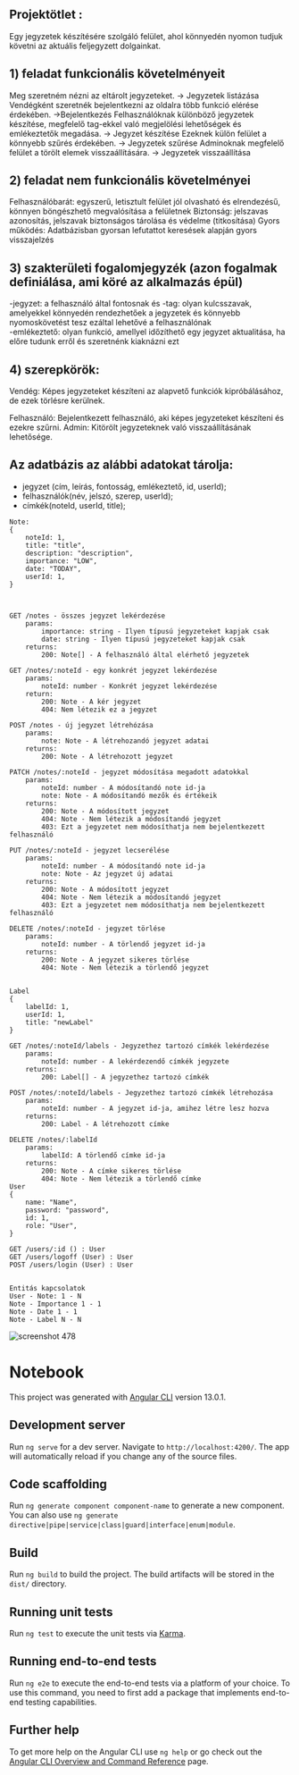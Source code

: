 ## Projektötlet :
Egy jegyzetek készítésére szolgáló felület, ahol könnyedén nyomon tudjuk követni az aktuális feljegyzett dolgainkat.

## 1) feladat funkcionális követelményeit
Meg szeretném nézni az eltárolt jegyzeteket. -> Jegyzetek listázása
Vendégként szeretnék bejelentkezni az oldalra több funkció elérése érdekében. ->Bejelentkezés
Felhasználóknak különböző jegyzetek készítése, megfelelő tag-ekkel való megjelölési lehetőségek és emlékeztetők megadása. -> Jegyzet készítése
Ezeknek külön felület a könnyebb szűrés érdekében. -> Jegyzetek szűrése
Adminoknak megfelelő felület a törölt elemek visszaállítására. -> Jegyzetek visszaállítása
## 2) feladat nem funkcionális követelményei
Felhasználóbarát: egyszerű, letisztult felület jól olvasható és elrendezésű, könnyen böngészhető megvalósítása a felületnek
Biztonság: jelszavas azonosítás, jelszavak biztonságos tárolása és védelme (titkosítása)
Gyors működés: Adatbázisban gyorsan lefutattot keresések alapján gyors visszajelzés
## 3) szakterületi fogalomjegyzék (azon fogalmak definiálása, ami köré az alkalmazás épül)
-jegyzet: a felhasználó által fontosnak és
-tag: olyan kulcsszavak, amelyekkel könnyedén rendezhetőek a jegyzetek és könnyebb nyomoskövetést tesz ezáltal lehetővé a felhasználónak  
-emlékeztető: olyan funkció, amellyel időzíthető egy jegyzet aktualitása, ha előre tudunk erről és szeretnénk kiaknázni ezt
## 4) szerepkörök:
Vendég: Képes jegyzeteket készíteni az alapvető funkciók kipróbálásához, de ezek törlésre kerülnek.

Felhasználó: Bejelentkezett felhasználó, aki képes jegyzeteket készíteni és ezekre szűrni.
Admin: Kitörölt jegyzeteknek való visszaállításának lehetősége.

## Az adatbázis az alábbi adatokat tárolja:
- jegyzet (cím, leírás, fontosság, emlékeztető, id, userId);
- felhasználók(név, jelszó, szerep, userId);
- címkék(noteId, userId, title);
```
Note:
{
	noteId: 1,
	title: "title",
	description: "description",
	importance: "LOW",
	date: "TODAY",
	userId: 1,
}



GET /notes - összes jegyzet lekérdezése
	params:
		importance: string - Ilyen típusú jegyzeteket kapjak csak
		date: string - Ilyen típusú jegyzeteket kapjak csak
	returns:
		200: Note[] - A felhasználó által elérhető jegyzetek

GET /notes/:noteId - egy konkrét jegyzet lekérdezése
	params:
		noteId: number - Konkrét jegyzet lekérdezése
	return:
		200: Note - A kér jegyzet
		404: Nem létezik ez a jegyzet

POST /notes - új jegyzet létrehózása
	params:
		note: Note - A létrehozandó jegyzet adatai
	returns:
		200: Note - A létrehozott jegyzet

PATCH /notes/:noteId - jegyzet módosítása megadott adatokkal
	params:
		noteId: number - A módosítandó note id-ja
		note: Note - A módosítandó mezők és értékeik
	returns:
		200: Note - A módosított jegyzet
		404: Note - Nem létezik a módosítandó jegyzet
		403: Ezt a jegyzetet nem módosíthatja nem bejelentkezett felhasználó

PUT /notes/:noteId - jegyzet lecserélése
	params:
		noteId: number - A módosítandó note id-ja
		note: Note - Az jegyzet új adatai
	returns:
		200: Note - A módosított jegyzet
		404: Note - Nem létezik a módosítandó jegyzet
		403: Ezt a jegyzetet nem módosíthatja nem bejelentkezett felhasználó

DELETE /notes/:noteId - jegyzet törlése
	params:
		noteId: number - A törlendő jegyzet id-ja
	returns:
		200: Note - A jegyzet sikeres törlése
		404: Note - Nem létezik a törlendő jegyzet
		

Label
{
	labelId: 1,
	userId: 1,
	title: "newLabel"
}

GET /notes/:noteId/labels - Jegyzethez tartozó címkék lekérdezése
	params:
		noteId: number - A lekérdezendő címkék jegyzete
	returns:
		200: Label[] - A jegyzethez tartozó címkék

POST /notes/:noteId/labels - Jegyzethez tartozó címkék létrehozása
	params:
		noteId: number - A jegyzet id-ja, amihez létre lesz hozva
	returns:
		200: Label - A létrehozott címke

DELETE /notes/:labelId
	params:
		labelId: A törlendő címke id-ja
	returns:
		200: Note - A címke sikeres törlése
		404: Note - Nem létezik a törlendő címke
User
{
	name: "Name",
	password: "password",
	id: 1,
	role: "User",
}

GET /users/:id () : User
GET /users/logoff (User) : User
POST /users/login (User) : User


Entitás kapcsolatok
User - Note: 1 - N
Note - Importance 1 - 1
Note - Date 1 - 1
Note - Label N - N
```
![screenshot 478](https://user-images.githubusercontent.com/71549252/151361922-cbfe7d1c-33d9-4b4a-ac78-18e862a9d40d.jpg)



# Notebook

This project was generated with [Angular CLI](https://github.com/angular/angular-cli) version 13.0.1.

## Development server

Run `ng serve` for a dev server. Navigate to `http://localhost:4200/`. The app will automatically reload if you change any of the source files.

## Code scaffolding

Run `ng generate component component-name` to generate a new component. You can also use `ng generate directive|pipe|service|class|guard|interface|enum|module`.

## Build

Run `ng build` to build the project. The build artifacts will be stored in the `dist/` directory.

## Running unit tests

Run `ng test` to execute the unit tests via [Karma](https://karma-runner.github.io).

## Running end-to-end tests

Run `ng e2e` to execute the end-to-end tests via a platform of your choice. To use this command, you need to first add a package that implements end-to-end testing capabilities.

## Further help

To get more help on the Angular CLI use `ng help` or go check out the [Angular CLI Overview and Command Reference](https://angular.io/cli) page.
